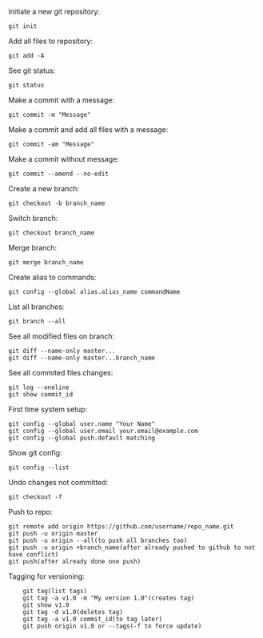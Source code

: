 Initiate a new git repository:
```console
git init
```

Add all files to repository:
```console
git add -A
```

See git status:
```console
git status
```

Make a commit with a message:
```console
git commit -m "Message"
```

Make a commit and add all files with a message:
```console
git commit -am "Message"
```

Make a commit without message:
```console
git commit --amend --no-edit
```

Create a new branch:
```console
git checkout -b branch_name
```

Switch branch:
```console
git checkout branch_name
```

Merge branch:
```console
git merge branch_name
```

Create alias to commands:
```console
git config --global alias.alias_name commandName
```

List all branches:
```console
git branch --all
```

See all modified files on branch:
```console
git diff --name-only master...
git diff --name-only master...branch_name
```

See all commited files changes:
```console
git log --oneline
git show commit_id
```

First time system setup:
```console
git config --global user.name "Your Name"
git config --global user.email your.email@example.com
git config --global push.default matching
```

Show git config:
```console
git config --list
```
Undo changes not committed:
```console
git checkout -f
```

Push to repo:
```console
git remote add origin https://github.com/username/repo_name.git
git push -u origin master
git push -u origin --all(to push all branches too)
git push -u origin +branch_name(after already pushed to github to not have conflict)
git push(after already done one push)
```

Tagging for versioning:
```console
    git tag(list tags)
    git tag -a v1.0 -m "My version 1.0"(creates tag)
    git show v1.0
    git tag -d v1.0(deletes tag)
    git tag -a v1.0 commit_id(to tag later)
    git push origin v1.0 or --tags(-f to force update)
```
